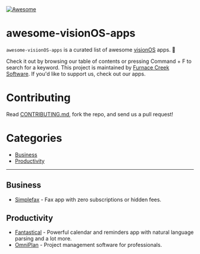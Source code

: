 <a href="https://awesome.re">
    <img src="https://awesome.re/badge.svg" alt="Awesome">
</a>

# awesome-visionOS-apps

`awesome-visionOS-apps` is a curated list of awesome [visionOS](https://developer.apple.com/visionos/) apps. 🥽 

Check it out by browsing our table of contents or pressing Command + F to search for a keyword. This project is maintained by [Furnace Creek Software](https://furnacecreek.org). If you'd like to support us, check out our apps.

# Contributing

Read [CONTRIBUTING.md](https://github.com/furnacecreek/awesome-visionOS-apps/blob/master/CONTRIBUTING.md), fork the repo, and send us a pull request!

# Categories

- [Business](#business)
- [Productivity](#productivity)

---

## Business

- [Simplefax](https://furnacecreek.org/simplefax/vision) - Fax app with zero subscriptions or hidden fees.

## Productivity

- [Fantastical](https://flexibits.com/blog/2023/08/sneaking-a-peek-at-fantastical-on-apple-vision-pro/) - Powerful calendar and reminders app with natural language parsing and a lot more.
- [OmniPlan](https://www.omnigroup.com/blog/omniplan-coming-to-apple-vision-pro) - Project management software for professionals.
